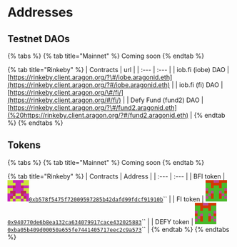 # Addresses

## Testnet DAOs

{% tabs %}
{% tab title="Mainnet" %}
Coming soon
{% endtab %}

{% tab title="Rinkeby" %}
| Contracts | url |
| :--- | :--- |
| iob.fi \(iobe\) DAO | [https://rinkeby.client.aragon.org/?\#/iobe.aragonid.eth](https://rinkeby.client.aragon.org/?#/iobe.aragonid.eth) |
| iob.fi \(fi\) DAO | [https://rinkeby.client.aragon.org/\#/fi/](https://rinkeby.client.aragon.org/#/fi/) |
| Defy Fund \(fund2\) DAO | [https://rinkeby.client.aragon.org/?\#/fund2.aragonid.eth](%20https://rinkeby.client.aragon.org/?#/fund2.aragonid.eth) |
{% endtab %}
{% endtabs %}

## Tokens

{% tabs %}
{% tab title="Mainnet" %}
Coming soon
{% endtab %}

{% tab title="Rinkeby" %}
| Contracts | Address |
| :--- | :--- |
| BFI token |  ![](../.gitbook/assets/bfi.png)[`0xb578f5475f72009597285b42dafd99fdcf91910b`](https://rinkeby.etherscan.io/token/0xb578f5475f72009597285b42dafd99fdcf91910b)\`\` |
| FI token | ![](../.gitbook/assets/fi.png) [`0x940770de6b8ea132ca634079917cace432025883`](https://rinkeby.etherscan.io/token/0x940770de6b8ea132ca634079917cace432025883)\`\` |
| DEFY token | ![](../.gitbook/assets/fi.png) [`0xba05b409d00050a655fe7441405717eec2c9a573`](https://rinkeby.etherscan.io/token/0xba05b409d00050a655fe7441405717eec2c9a573)\`\` |
{% endtab %}
{% endtabs %}



